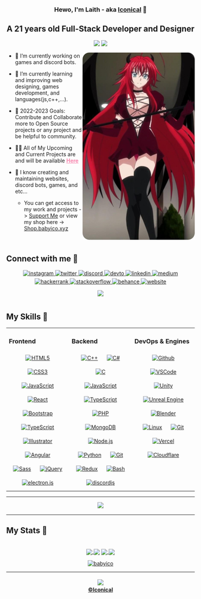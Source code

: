 <h3 align="center"> Hewo, I'm Laith - aka <a href="https://babyico.xyz">Iconical</a> 👋 </h3>
<h2 align="center"> A 21 years old Full-Stack Developer and Designer </h2>

<div align="center"> <a href="https://github.com/babyico"><img src="https://komarev.com/ghpvc/?username=babyico&color=e5445c&style=flat-square&label=Profile Views"></a> 
<a href"https://twitch.tv/babyiconical"><img src="https://img.shields.io/twitch/status/babyiconical?color=e5445c&label=Twitch&logo=Twitch&logoColor=e5445c&style=flat-square"></a>
</div>

<div align="center">
  <img src="./imgs/rias-300x500.png" width="300" align="right" />
  
  <div align="left">  
    
- 🔭 I’m currently working on games and discord bots.<br>

- 🌱 I’m currently learning and improving web designing, games development, and languages(js,c++,...).<br>
  
- 🥅 2022-2023 Goals: Contribute and Collaborate more to Open Source projects or any project and be helpful to community.<br>

- 👨‍💻 All of My Upcoming and Current Projects are and will be available <a href="https://babyico.xyz/projects" style="color: #F786AE; font-weight: bold;">Here</a> <br>
  
- 🎨 I know creating and maintaining websites, discord bots, games, and etc...<br>
     + You can get access to my work and projects -> [Support Me](https://ko-fi.com/iconical) or view my shop here -> [Shop.babyico.xyz](https://Shop.babyico.xyz)
    

  </div>
</div>

<br/>  


<h2> Connect with me 🌸 </h2>
<div align="center">
<a href="https://instagram.com/babyiconical" target="_blank">
<img src=https://raw.githubusercontent.com/babyico/babyico/c737ff3e9bda7d9bdfbf2b5645f210afcb76d026/logos/Social/instagram.svg alt=instagram width=4.5% style="margin-bottom: 5px;" />
</a>  
<a href="https://twitter.com/intent/follow?screen_name=babyiconical" target="_blank">
<img src=https://raw.githubusercontent.com/babyico/babyico/c737ff3e9bda7d9bdfbf2b5645f210afcb76d026/logos/Social/twitter.svg alt=twitter width=4.5% style="margin-bottom: 5px;" />
</a>
<a href="https://dsc.gg/devarena" target="_blank">
<img src=https://raw.githubusercontent.com/babyico/babyico/c737ff3e9bda7d9bdfbf2b5645f210afcb76d026/logos/Social/discord.svg alt=discord width=4.5% style="margin-bottom: 5px;" />
</a>
<a href="https://dev.to/iconical" target="_blank">
<img src=https://raw.githubusercontent.com/babyico/babyico/c737ff3e9bda7d9bdfbf2b5645f210afcb76d026/logos/Social/devto-v2.svg alt=devto width=4.5% style="margin-bottom: 3px;" />
</a>
<a href="https://linkedin.com/in/babyico" target="_blank">
<img src=https://raw.githubusercontent.com/babyico/babyico/c737ff3e9bda7d9bdfbf2b5645f210afcb76d026/logos/Social/linkedin.svg alt=linkedin width=4.5% style="margin-bottom: 5px;" />
</a>
<a href="https://babyico.medium.com/" target="_blank">
<img src=https://raw.githubusercontent.com/babyico/babyico/c737ff3e9bda7d9bdfbf2b5645f210afcb76d026/logos/Social/medium.svg alt=medium width=4.5% style="margin-bottom: 5px;" />
</a>
<a href="https://www.hackerrank.com/iconical" target="_blank">
<img src=https://raw.githubusercontent.com/babyico/babyico/c737ff3e9bda7d9bdfbf2b5645f210afcb76d026/logos/Social/hackerrank.svg alt=hackerrank width=4.5% style="margin-bottom: 5px;" />
</a>
<a href="https://stackoverflow.com/users/17571195" target="_blank">
<img src=https://raw.githubusercontent.com/babyico/babyico/c737ff3e9bda7d9bdfbf2b5645f210afcb76d026/logos/Social/stackoverflow.svg alt=stackoverflow width=4.5% style="margin-bottom: 5px;" />
</a>
<a href="behance.net/iconical" target="_blank">
<img src=https://raw.githubusercontent.com/babyico/babyico/c737ff3e9bda7d9bdfbf2b5645f210afcb76d026/logos/Social/behance.svg alt=behance width=4.5% style="margin-bottom: 5px;" />
</a>
<a href="babyico.xyz/" target="_blank">
<img src=https://raw.githubusercontent.com/babyico/babyico/ba8964dddc0127552f6d2e1ee46c54772894d9d3/logos/Social/website-pink.svg alt=website width=4.5% style="margin-bottom: 3px;" />
</a></div>    
<div align="center">
<a href="https://ko-fi.com/iconical"><img style="margin: 10px;" src="https://ko-fi.com/img/githubbutton_sm.svg"></a>
</div>

## My Skills 💢
<table><tr><td valign="top" width="33%">



### Frontend  
<div align="center">  
<a href="https://en.wikipedia.org/wiki/HTML5" target="_blank"><img style="margin: 10px" src="https://skillicons.dev/icons?i=html" alt="HTML5" height="50" /></a> 
<a href="https://www.w3schools.com/css/" target="_blank"><img style="margin: 10px" src="https://skillicons.dev/icons?i=css" alt="CSS3" height="50" /></a>
<a href="https://www.javascript.com/" target="_blank"><img style="margin: 10px" src="https://skillicons.dev/icons?i=js" alt="JavaScript" height="50" /></a> 
<a href="https://reactjs.org/" target="_blank"><img style="margin: 10px" src="https://skillicons.dev/icons?i=react" alt="React" height="50" /></a>  
<a href="https://getbootstrap.com/docs/3.4/javascript/" target="_blank"><img style="margin: 10px" src="https://skillicons.dev/icons?i=bootstrap" alt="Bootstrap" height="50" /></a>      
<a href="https://www.typescriptlang.org/" target="_blank"><img style="margin: 10px" src="https://skillicons.dev/icons?i=ts" alt="TypeScript" height="50" /></a>  
<a href="https://www.adobe.com/in/products/illustrator.html" target="_blank"><img style="margin: 10px" src="https://skillicons.dev/icons?i=ai" alt="Illustrator" height="50" /></a>  
<a href="https://www.angular.io/" target="_blank"><img style="margin: 10px" src="https://skillicons.dev/icons?i=angular" alt="Angular" height="50" /></a>  
<a href="https://sass-lang.com/" target="_blank"><img style="margin: 10px" src="https://skillicons.dev/icons?i=sass" alt="Sass" height="50" /></a>  
<a href="https://jquery.com/" target="_blank"><img style="margin: 10px" src="https://skillicons.dev/icons?i=jquery" alt="jQuery" height="50" /></a> 
<a href="https://electronjs.org/" target="_blank"><img style="margin: 10px" src="https://skillicons.dev/icons?i=electron" alt="electron.js" height="50" /></a> 
</div>
</div>

</td><td valign="top" width="33%">


### Backend  
<div align="center">  
<a href="https://www.cplusplus.com/" target="_blank"><img style="margin: 10px" src="https://skillicons.dev/icons?i=cpp" alt="C++" height="50" /></a>  
<a href="https://www.w3schools.com/cs/index.php" target="_blank"><img style="margin: 10px" src="https://skillicons.dev/icons?i=cs" alt="C#" height="50" /></a>  
<a href="https://www.learn-c.org/" target="_blank"><img style="margin: 10px" src="https://skillicons.dev/icons?i=c" alt="C" height="50" /></a>  
<a href="https://www.javascript.com/" target="_blank"><img style="margin: 10px" src="https://skillicons.dev/icons?i=js" alt="JavaScript" height="50" /></a>  
<a href="https://www.typescriptlang.org/" target="_blank"><img style="margin: 10px" src="https://skillicons.dev/icons?i=ts" alt="TypeScript" height="50" /></a>  
<a href="https://www.php.net/" target="_blank"><img style="margin: 10px" src="https://skillicons.dev/icons?i=php" alt="PHP" height="50" /></a>  
<a href="https://www.mongodb.com/" target="_blank"><img style="margin: 10px" src="https://skillicons.dev/icons?i=mongodb" alt="MongoDB" height="50" /></a>  
<a href="https://nodejs.org/" target="_blank"><img style="margin: 10px" src="https://skillicons.dev/icons?i=nodejs" alt="Node.js" height="50" /></a>  
<a href="https://www.python.org/" target="_blank"><img style="margin: 10px" src="https://skillicons.dev/icons?i=python" alt="Python" height="50" /></a>  
<a href="https://github.com/" target="_blank"><img style="margin: 10px" src="https://skillicons.dev/icons?i=git" alt="Git" height="50" /></a>  
<a href="https://www.ruby-lang.org/en/" target="_blank"><img style="margin: 10px" src="https://skillicons.dev/icons?i=ruby" alt="Redux" height="50" /></a>  
<a href="https://www.java.com/" target="_blank"><img style="margin: 10px" src="https://skillicons.dev/icons?i=java" alt="Bash" height="50" /></a>  
<a href="https://www.discord.js.org/" target="_blank"><img style="margin: 10px" src="https://skillicons.dev/icons?i=bots" alt="discordjs" height="50" /></a> 
</div>

</td><td valign="top" width="33%">



### DevOps & Engines  
<div align="center">  
<a href="https://github.com/" target="_blank"><img style="margin: 10px" src="https://skillicons.dev/icons?i=github" alt="Github" height="50" /></a>  
<a href="https://code.visualstudio.com/" target="_blank"><img style="margin: 10px" src="https://skillicons.dev/icons?i=vscode" alt="VSCode" height="50" /></a>  
<a href="https://unity.com" target="_blank"><img style="margin: 10px" src="https://skillicons.dev/icons?i=unity" alt="Unity" height="50" /></a>  
<a href="https://www.unrealengine.com/" target="_blank"><img style="margin: 10px" src="https://skillicons.dev/icons?i=unreal" alt="Unreal Engine" height="50" /></a>  <a href="https://blender.com/" target="_blank"><img style="margin: 10px" src="https://skillicons.dev/icons?i=blender" alt="Blender" height="50" /></a>  
<a href="https://www.linux.org/" target="_blank"><img style="margin: 10px" src="https://skillicons.dev/icons?i=linux" alt="Linux" height="50" /></a>  
<a href="https://github.com/" target="_blank"><img style="margin: 10px" src="https://skillicons.dev/icons?i=git" alt="Git" height="50" /></a>  
<a href="https://vercel.com/" target="_blank"><img style="margin: 10px" src="https://skillicons.dev/icons?i=vercel" alt="Vercel" height="50" /></a>  
<a href="https://Cloudflare.com/" target="_blank"><img style="margin: 10px" src="https://skillicons.dev/icons?i=cloudflare" alt="Cloudflare" height="50" /></a> 
</div>

</td></tr></table>   

---

<div align="center">
    <a href="https://discord.com/users/362301055976996864"><img src="https://lanyard.kyrie25.me/api/362301055976996864?waveColor=7C1A16&waveSpotifyColor=310A09&gradient=FFF&imgStyle=square&idleMessage=Idling+UwU!+You+can+text+me+tho&bg=DD272700"></a>
  </div>
  

---
 
## My Stats 🔱
<br>
<div align="center">
<a href="https://babyico.xyz/">
<img align="center" src="https://github-readme-stats.vercel.app/api?username=babyico&theme=dark&show_icons=true&bg_color=DD272700&hide_border=true&custom_title=Laith%27s%20Stats&title_color=e5445c&icon_color=FCD0DA&text_color=FFFFFF&count_private=true&include_all_commits=true&" />
</a>

<a>
<img align="center" src="https://github-readme-streak-stats.herokuapp.com?user=babyico&theme=dark&hide_border=true&border_radius=0&date_format=j%20M%5B%20Y%5D&background=DD272700&ring=FCD0DA&stroke=e5445c&fire=e5445c&currStreakNum=FFFFFF&sideNums=e5445c&currStreakLabel=e5445c&sideLabels=FCD0DA&dates=FFFFFF"> </a>

<a href="https://babyico.xyz/">
<img align="center" src="https://github-readme-stats.vercel.app/api/top-langs/?username=babyico&theme=dark&layout=compact&bg_color=DD272700&hide_border=true&custom_title=Laith%27s%20Most%20Used%20Languages&title_color=e5445c&text_color=FAF9F6" />
</a>
 
<a>
<img align="center" src="https://github-readme-stats.vercel.app/api/wakatime?username=iconical&theme=dark&bg_color=DD272700&hide_border=true&title_color=e5445c&text_color=FAF9F6&icon_color=FAF9F6&line_height=20&custom_title=Laith%27s%20Time%20Spent%20on%20Coding&langs_count=6"></a>
</div>
<p align="center"> <a href="https://github.com/babyico"><img src="https://github-profile-trophy.vercel.app/?username=babyico&theme=darkhub&no-bg=true&no-frame=true&margin-w=15&margin-h=15" alt="babyico" /></a> </p>
  
---
  
<h4 align="center"><a href="https://github.com/babyico"><img src="https://img.shields.io/github/license/babyico/babyico?color=bada55&logo=unlicense&logoColor=bada55&style=for-the-badge"></a>
  <br><a href="https://babyico.xyz/">©Iconical</a></h4>
